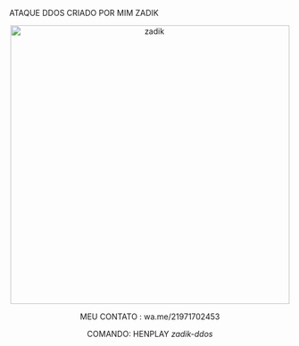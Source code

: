 ATAQUE DDOS CRIADO POR MIM ZADIK


<div align="center">
<img src="https://c.tenor.com/FXY1YQuHndcAAAAM/anime-saber-lily.gif" alt="zadik" height="500" width="500" />
  
MEU CONTATO : wa.me/21971702453

COMANDO: HENPLAY *zadik-ddos*
